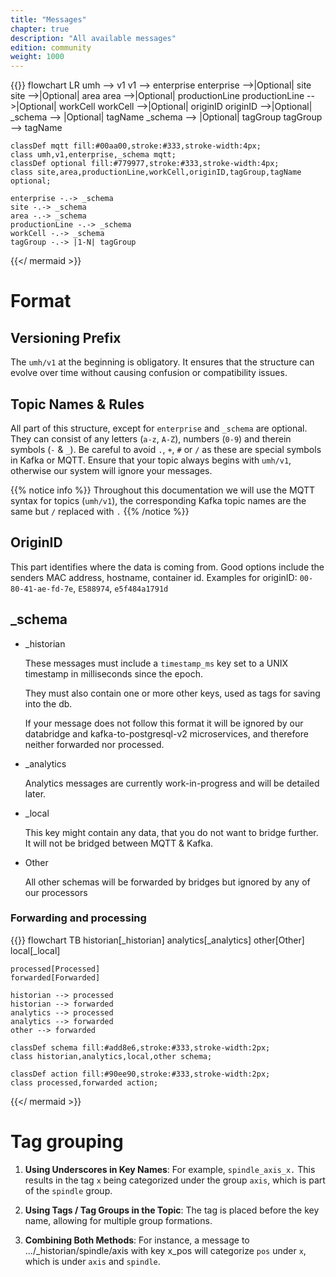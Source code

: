 ```yaml
---
title: "Messages"
chapter: true
description: "All available messages"
edition: community
weight: 1000
---
```


{{<mermaid theme="neutral" >}}
flowchart LR
    umh --> v1
    v1 --> enterprise
    enterprise -->|Optional| site
    site -->|Optional| area
    area -->|Optional| productionLine
    productionLine -->|Optional| workCell
    workCell -->|Optional| originID
    originID -->|Optional| _schema --> |Optional| tagName
    _schema --> |Optional| tagGroup
    tagGroup --> tagName
    
    classDef mqtt fill:#00aa00,stroke:#333,stroke-width:4px;
    class umh,v1,enterprise,_schema mqtt;
    classDef optional fill:#779977,stroke:#333,stroke-width:4px;
    class site,area,productionLine,workCell,originID,tagGroup,tagName optional;
    
    enterprise -.-> _schema
    site -.-> _schema
    area -.-> _schema
    productionLine -.-> _schema
    workCell -.-> _schema
    tagGroup -.-> |1-N| tagGroup
{{</ mermaid >}}

# Format
## Versioning Prefix

The `umh/v1` at the beginning is obligatory. It ensures that the structure can evolve over time without causing confusion or compatibility issues.

## Topic Names & Rules

All part of this structure, except for `enterprise` and `_schema` are optional.
They can consist of any letters (`a-z`, `A-Z`), numbers (`0-9`) and therein symbols (`-` & `_`).
Be careful to avoid `.`, `+`, `#` or `/` as these are special symbols in Kafka or MQTT.
Ensure that your topic always begins with `umh/v1`, otherwise our system will ignore your messages.


{{% notice info %}}
Throughout this documentation we will use the MQTT syntax for topics (`umh/v1`), the corresponding Kafka topic names are the same but `/` replaced with `.`
{{% /notice %}}

## OriginID
This part identifies where the data is coming from.
Good options include the senders MAC address, hostname, container id.
Examples for originID: `00-80-41-ae-fd-7e`, `E588974`, `e5f484a1791d` 

## _schema

  - _historian

    These messages must include a `timestamp_ms` key set to a UNIX timestamp in milliseconds since the epoch.

    They must also contain one or more other keys, used as tags for saving into the db.

    If your message does not follow this format it will be ignored 
    by our databridge and kafka-to-postgresql-v2 microservices, and therefore neither forwarded nor processed.

  - _analytics

      Analytics messages are currently work-in-progress and will be detailed later.

  - _local

      This key might contain any data, that you do not want to bridge further.
      It will not be bridged between MQTT & Kafka.

  - Other

      All other schemas will be forwarded by bridges but ignored by any of our processors

### Forwarding and processing

{{<mermaid theme="neutral" >}}
flowchart TB
historian[_historian]
analytics[_analytics]
other[Other]
local[_local]

    processed[Processed]
    forwarded[Forwarded]

    historian --> processed
    historian --> forwarded
    analytics --> processed
    analytics --> forwarded
    other --> forwarded

    classDef schema fill:#add8e6,stroke:#333,stroke-width:2px;
    class historian,analytics,local,other schema;

    classDef action fill:#90ee90,stroke:#333,stroke-width:2px;
    class processed,forwarded action;

{{</ mermaid >}}

# Tag grouping
1) __Using Underscores in Key Names__: For example, `spindle_axis_x.`
This results in the tag `x` being categorized under the group `axis`, which is part of the `spindle` group.

2) __Using Tags / Tag Groups in the Topic__:
The tag is placed before the key name, allowing for multiple group formations.

3) __Combining Both Methods__:
For instance, a message to .../_historian/spindle/axis with key x_pos will categorize `pos` under `x`, which is under `axis` and `spindle`.